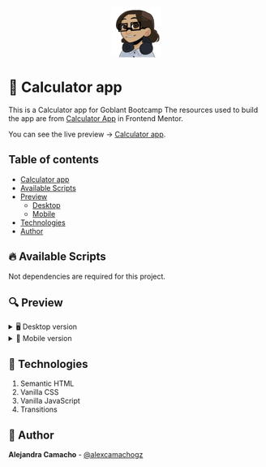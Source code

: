 <p align="center">
    <a href="https://www.twitter.com/alexcamachogz">
        <img src="https://raw.githubusercontent.com/alexcamachogz/spa-react/development/src/assets/alex-icon.png" height="100" alt="Alex Camacho"/>
    </a>
</p>

<h1 id="calc">🧮 Calculator app</h1>

This is a Calculator app for Goblant Bootcamp
The resources used to build the app are from [Calculator App](https://www.frontendmentor.io/challenges/calculator-app-9lteq5N29) in Frontend Mentor.

You can see the live preview → [Calculator app](http://calc.alexcamachogz.com/).

## Table of contents

- [Calculator app](#calc)
- [Available Scripts](#scripts)
- [Preview](#preview)
  - [Desktop](#desktop)
  - [Mobile](#mobile)
- [Technologies](#technologies)
- [Author](#author)

<h2 id="scripts">🔥 Available Scripts</h2>
Not dependencies are required for this project.

<h2 id="preview">🔍 Preview</h2>

<details>
  <summary id="desktop">🖥 Desktop version</summary>    
  <img src="./images/desktop-view.png" alt="Desktop view">
</details>

<details>
  <summary id="mobile">📱 Mobile version</summary>  
  <img src="./images/mobile-view.png" alt="Mobile view">
</details>

<h2 id="technologies">📌 Technologies</h2>

1. Semantic HTML
2. Vanilla CSS
3. Vanilla JavaScript
4. Transitions

<h2 id="author">🌟 Author</h2>

**Alejandra Camacho** - [@alexcamachogz](https://github.com/alexcamachogz)
